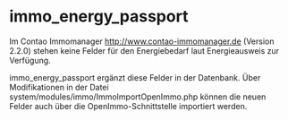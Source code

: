 immo_energy_passport
====================

Im Contao Immomanager http://www.contao-immomanager.de (Version 2.2.0) stehen keine Felder für den Energiebedarf laut Energieausweis zur Verfügung.

immo_energy_passport ergänzt diese Felder in der Datenbank. Über Modifikationen in der Datei system/modules/immo/ImmoImportOpenImmo.php können die neuen Felder auch über die OpenImmo-Schnittstelle importiert werden.